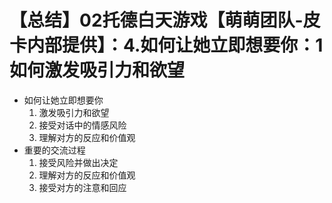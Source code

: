 # 【总结】02托德白天游戏【萌萌团队-皮卡内部提供】：4.如何让她立即想要你：1如何激发吸引力和欲望

-   如何让她立即想要你
    1.  激发吸引力和欲望
    2.  接受对话中的情感风险
    3.  理解对方的反应和价值观
-   重要的交流过程
    1.  接受风险并做出决定
    2.  理解对方的反应和价值观
    3.  接受对方的注意和回应